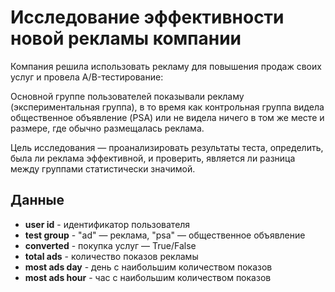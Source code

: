 # Исследование эффективности новой рекламы компании
Компания решила использовать рекламу для повышения продаж своих услуг и провела A/B-тестирование:

Основной группе пользователей показывали рекламу (экспериментальная группа), в то время как контрольная группа видела общественное объявление (PSA) или не видела ничего в том же месте и размере, где обычно размещалась реклама.

Цель исследования — проанализировать результаты теста, определить, была ли реклама эффективной, и проверить, является ли разница между группами статистически значимой.

## Данные
- **user id** - идентификатор пользователя
- **test group** - "ad" — реклама, "psa" — общественное объявление
- **converted** - покупка услуг — True/False
- **total ads** - количество показов рекламы
- **most ads day** - день с наибольшим количеством показов
- **most ads hour** - час с наибольшим количеством показов
